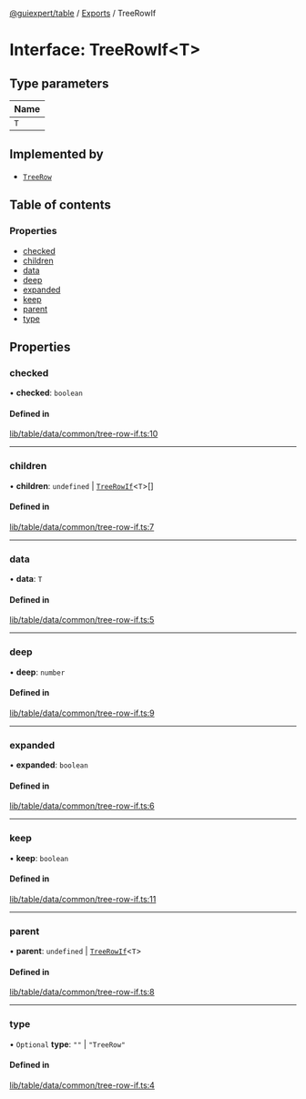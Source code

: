 [@guiexpert/table](../README.md) / [Exports](../modules.md) / TreeRowIf

# Interface: TreeRowIf\<T\>

## Type parameters

| Name |
| :------ |
| `T` |

## Implemented by

- [`TreeRow`](../classes/TreeRow.md)

## Table of contents

### Properties

- [checked](TreeRowIf.md#checked)
- [children](TreeRowIf.md#children)
- [data](TreeRowIf.md#data)
- [deep](TreeRowIf.md#deep)
- [expanded](TreeRowIf.md#expanded)
- [keep](TreeRowIf.md#keep)
- [parent](TreeRowIf.md#parent)
- [type](TreeRowIf.md#type)

## Properties

### checked

• **checked**: `boolean`

#### Defined in

[lib/table/data/common/tree-row-if.ts:10](https://github.com/guiexperttable/ge-table/blob/a7cb25d/libs/table/src/lib/table/data/common/tree-row-if.ts#L10)

___

### children

• **children**: `undefined` \| [`TreeRowIf`](TreeRowIf.md)\<`T`\>[]

#### Defined in

[lib/table/data/common/tree-row-if.ts:7](https://github.com/guiexperttable/ge-table/blob/a7cb25d/libs/table/src/lib/table/data/common/tree-row-if.ts#L7)

___

### data

• **data**: `T`

#### Defined in

[lib/table/data/common/tree-row-if.ts:5](https://github.com/guiexperttable/ge-table/blob/a7cb25d/libs/table/src/lib/table/data/common/tree-row-if.ts#L5)

___

### deep

• **deep**: `number`

#### Defined in

[lib/table/data/common/tree-row-if.ts:9](https://github.com/guiexperttable/ge-table/blob/a7cb25d/libs/table/src/lib/table/data/common/tree-row-if.ts#L9)

___

### expanded

• **expanded**: `boolean`

#### Defined in

[lib/table/data/common/tree-row-if.ts:6](https://github.com/guiexperttable/ge-table/blob/a7cb25d/libs/table/src/lib/table/data/common/tree-row-if.ts#L6)

___

### keep

• **keep**: `boolean`

#### Defined in

[lib/table/data/common/tree-row-if.ts:11](https://github.com/guiexperttable/ge-table/blob/a7cb25d/libs/table/src/lib/table/data/common/tree-row-if.ts#L11)

___

### parent

• **parent**: `undefined` \| [`TreeRowIf`](TreeRowIf.md)\<`T`\>

#### Defined in

[lib/table/data/common/tree-row-if.ts:8](https://github.com/guiexperttable/ge-table/blob/a7cb25d/libs/table/src/lib/table/data/common/tree-row-if.ts#L8)

___

### type

• `Optional` **type**: ``""`` \| ``"TreeRow"``

#### Defined in

[lib/table/data/common/tree-row-if.ts:4](https://github.com/guiexperttable/ge-table/blob/a7cb25d/libs/table/src/lib/table/data/common/tree-row-if.ts#L4)
